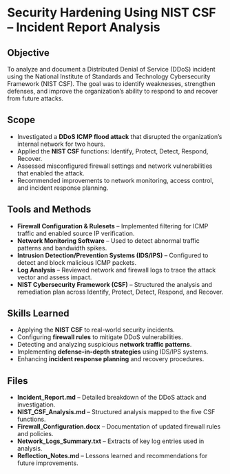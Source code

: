 # Security Hardening Using NIST CSF – Incident Report Analysis  

## Objective  
To analyze and document a Distributed Denial of Service (DDoS) incident using the National Institute of Standards and Technology Cybersecurity Framework (NIST CSF). The goal was to identify weaknesses, strengthen defenses, and improve the organization’s ability to respond to and recover from future attacks.  

## Scope  
- Investigated a **DDoS ICMP flood attack** that disrupted the organization’s internal network for two hours.  
- Applied the **NIST CSF** functions: Identify, Protect, Detect, Respond, Recover.  
- Assessed misconfigured firewall settings and network vulnerabilities that enabled the attack.  
- Recommended improvements to network monitoring, access control, and incident response planning.  

## Tools and Methods  
- **Firewall Configuration & Rulesets** – Implemented filtering for ICMP traffic and enabled source IP verification.  
- **Network Monitoring Software** – Used to detect abnormal traffic patterns and bandwidth spikes.  
- **Intrusion Detection/Prevention Systems (IDS/IPS)** – Configured to detect and block malicious ICMP packets.  
- **Log Analysis** – Reviewed network and firewall logs to trace the attack vector and assess impact.  
- **NIST Cybersecurity Framework (CSF)** – Structured the analysis and remediation plan across Identify, Protect, Detect, Respond, and Recover.  

## Skills Learned  
- Applying the **NIST CSF** to real-world security incidents.  
- Configuring **firewall rules** to mitigate DDoS vulnerabilities.  
- Detecting and analyzing suspicious **network traffic patterns**.  
- Implementing **defense-in-depth strategies** using IDS/IPS systems.  
- Enhancing **incident response planning** and recovery procedures.  

## Files  
- **Incident_Report.md** – Detailed breakdown of the DDoS attack and investigation.  
- **NIST_CSF_Analysis.md** – Structured analysis mapped to the five CSF functions.  
- **Firewall_Configuration.docx** – Documentation of updated firewall rules and policies.  
- **Network_Logs_Summary.txt** – Extracts of key log entries used in analysis.  
- **Reflection_Notes.md** – Lessons learned and recommendations for future improvements.  
